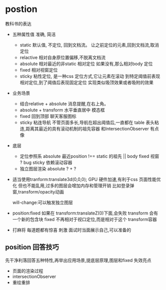 # postion 

教科书的表达

- 五种属性值 准确, 简洁
    - static 默认值, 不定位, 回到文档流。
        让之前定位的元素,回到文档流,取消定位
    - relactive 相对自身原位置偏移,不脱离文档流
    - absolute 相对最近的非static 相对定位
        如果没有,那么相对body 定位
    - fixed 相对视窗定位
    - sticky 粘性定位, 是一种css 定位方式,它让元素在滚动
    到特定阈值前表现相对定位,到了阈值后表现固定定位
    实现类似吸顶效果或者吸附的效果

- 业务场景
    - 结合relative + absolute 消息提醒,在右上角。
    - absolute + transform 水平垂直居中 模态框
    - fixed 回到顶部 聊天客服图标
    - sticky 粘连导航 不管页面多长,导航在超出阈值后,一直都在
        table 表头粘连,距离其最近的具有滚动机制的祖先容器
        和IntersectionObserver 有点像


- 底层
    - 定位参照系
    absolute 最近position !== static 的祖先 || body
    fixed 视窗 ? bug
    sticky 依赖滚动容器
    - 独立图层渲染
    absolute ? + ? 

- 适当使用tranform:translate3d(0,0,0);
    GPU 硬件加速,有利于css 页面性能优化
    但也不能乱用,过多的图层会增加内存和管理开销
    比如登录弹窗,transform/opacity动画 

    will-change:可以触发独立图层

- position:fixed 如果在 transform:translateZ(0)下面,会失败
    transform 会有一个新的包含块 fixed 不再相对于视口定位,而是相对于这个
    transform容器

- 打麻将 每道题都有惊喜 刺激
    面试时当面展示自己,可以准备的

## position 回答技巧
先干净利落回答五种特性,再举出应用场景,提底层原理,图层和fixed 失效亮点

- 页面的渲染过程
- intersectionObserver
- 重绘重排




